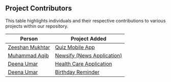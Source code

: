 ## Project Contributors

This table highlights individuals and their respective contributions to various projects within our repository.

| Person                              | Project Added                              |
|-------------------------------------|--------------------------------------------|
| [Zeeshan Mukhtar](https://github.com/ZeeshanMukhtar1) | [Quiz Mobile App](./React%20Native/Quiz-Mobile-App/)     |
| [Muhammad Aqib](https://github.com/AqibMalik435)      | [Newsify (News Application)](./React%20Native/Newsify-Aqib/) |
| [Deena Umar](https://github.com/deenaumar)            | [Health Care Application](./React%20Native/Health%20care/) |
| [Deena Umar](https://github.com/hussainmehsud)            | [Birthday Reminder](./React%20Native/Birthday-Reminder/) |
